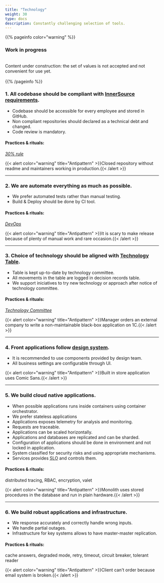 ```yaml
---
title: "Technology"
weight: 30
type: docs
description: Сonstantly challenging selection of tools.
---
```


{{% pageinfo color="warning" %}}
<h3>Work in progress</h3><br />
Content under construction: the set of values is not accepted and not convenient for use yet. <br /><br />
{{% /pageinfo %}}


### 1. All codebase should be compliant with [InnerSource requirements](https://adeo.github.io/innersource/).

* Codebase should be accessible for every employee and stored in GitHub.
* Non compliant repositories should declared as a technical debt and changed.
* Code review is mandatory.

#### Practices & rituals: 
*[30% rule](../glossary/#30-rule)*

{{< alert color="warning" title="Antipattern" >}}Closed repository without readme and maintainers working in production.{{< /alert >}}

<hr>

### 2. We are automate everything as much as possible.

* We prefer automated tests rather than manual testing.
* Build & Deploy should be done by CI tool.

#### Practices & rituals: 
*[DevOps](../glossary/#devops)*

{{< alert color="warning" title="Antipattern" >}}It is scary to make release because of plenty of manual work and rare occasion.{{< /alert >}}

<hr>

### 3. Choice of technology should be aligned with [Technology Table](../../stack/).

* Table is kept up-to-date by technology committee.
* All movements in the table are  logged in decision records table.
* We support iniciatives to try new technology or approach after notice of technology committee.

#### Practices & rituals: 
*[Technology Committee](../glossary/#)*

{{< alert color="warning" title="Antipattern" >}}Manager orders an external company to write a non-maintainable black-box application on 1C.{{< /alert >}}

<hr>

### 4. Front applications follow [design system](https://zeroheight.com/1165fb04f/).

* It is recommended to use components provided by design team.
* All business settings are configurable through UI.

{{< alert color="warning" title="Antipattern" >}}Built in store application uses Comic Sans.{{< /alert >}}

<hr>

### 5. We build cloud native applications. 

* When possible applications runs inside containers using container orchestrator.
* We prefer stateless applications
* Applications exposes telemetry for analysis and monitoring.
* Requests are traceable.
* Applications can be scaled horizontally.
* Applications and databases are replicated and can be sharded.
* Configuration of applications should be done in environment and not locked in application.
* System classified for security risks and using appropriate mechanisms.
* Services provides <abbr data-toggle="tooltip" title="Service Level Objective is a goal that service provider wants to reach. Google it for details.">SLO</abbr> and controls them.

#### Practices & rituals: 
distributed tracing, RBAC, encryption, valet

{{< alert color="warning" title="Antipattern" >}}Monolith uses stored procedures in the database and run in plain hardware.{{< /alert >}}

<hr>

### 6. We build robust applications and infrastructure.

* We response accurately and correctly handle wrong inputs.
* We handle partial outages.
* Infrastructure for key systems allows to have master-master replication.

#### Practices & rituals: 
cache answers, degraded mode, retry, timeout, circuit breaker, tolerant reader

{{< alert color="warning" title="Antipattern" >}}Client can't order because email system is broken.{{< /alert >}}
